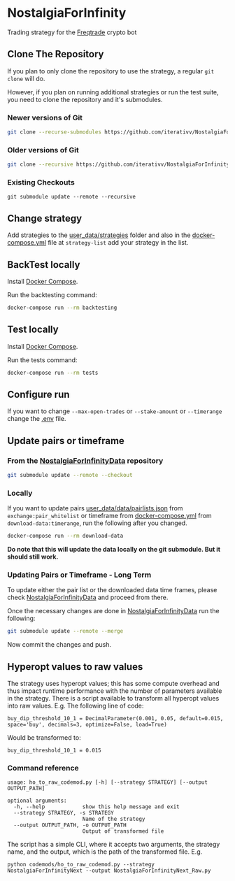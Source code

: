 # NostalgiaForInfinity
Trading strategy for the [Freqtrade](https://www.freqtrade.io) crypto bot

## Clone The Repository
If you plan to only clone the repository to use the strategy, a regular ``git clone`` will do.

However, if you plan on running additional strategies or run the test suite, you need to clone
the repository and it's submodules.

### Newer versions of Git

```bash
git clone --recurse-submodules https://github.com/iterativv/NostalgiaForInfinity.git checkout-path
```

### Older versions of Git

```bash
git clone --recursive https://github.com/iterativv/NostalgiaForInfinity.git checkout-path
```

### Existing Checkouts
```
git submodule update --remote --recursive
```


## Change strategy

Add strategies to the [user_data/strategies](user_data/strategies) folder and also in the [docker-compose.yml](docker-compose.yml) file at `strategy-list` add your strategy in the list.

## BackTest locally

Install [Docker Compose](https://docs.docker.com/compose/install/).

Run the backtesting command:

```bash
docker-compose run --rm backtesting
```

## Test locally

Install [Docker Compose](https://docs.docker.com/compose/install/).

Run the tests command:

```bash
docker-compose run --rm tests
```

## Configure run

If you want to change `--max-open-trades` or `--stake-amount` or `--timerange` change the [.env](.env) file.


## Update pairs or timeframe

### From the [NostalgiaForInfinityData](https://github.com/iterativv/NostalgiaForInfinityData) repository
```bash
git submodule update --remote --checkout
```

### Locally

If you want to update pairs [user_data/data/pairlists.json](user_data/data/pairlists.json) from `exchange:pair_whitelist` or timeframe from [docker-compose.yml](docker-compose.yml) from `download-data:timerange`, run the following after you changed.

```bash
docker-compose run --rm download-data
```

**Do note that this will update the data locally on the git submodule. But it should still work.**

### Updating Pairs or Timeframe - Long Term

To update either the pair list or the downloaded data time frames, please check
[NostalgiaForInfinityData](https://github.com/iterativv/NostalgiaForInfinityData) and proceed from there.

Once the necessary changes are done in [NostalgiaForInfinityData](https://github.com/iterativv/NostalgiaForInfinityData) run the following:

```bash
git submodule update --remote --merge
```

Now commit the changes and push.

## Hyperopt values to raw values

The strategy uses hyperopt values; this has some compute overhead and thus impact runtime performance with the number of parameters available in the strategy. There is a script available to transform all hyperopt values into raw values. E.g. The following line of code:

```buy_dip_threshold_10_1 = DecimalParameter(0.001, 0.05, default=0.015, space='buy', decimals=3, optimize=False, load=True)```

Would be transformed to:

```buy_dip_threshold_10_1 = 0.015```

### Command reference
```
usage: ho_to_raw_codemod.py [-h] [--strategy STRATEGY] [--output OUTPUT_PATH]

optional arguments:
  -h, --help            show this help message and exit
  --strategy STRATEGY, -s STRATEGY
                        Name of the strategy
  --output OUTPUT_PATH, -o OUTPUT_PATH
                        Output of transformed file
```

The script has a simple CLI, where it accepts two arguments, the strategy name, and the output,  which is the path of the transformed file. E.g.

`python codemods/ho_to_raw_codemod.py --strategy NostalgiaForInfinityNext --output NostalgiaForInfinityNext_Raw.py`
